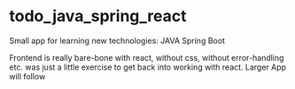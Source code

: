 # todo_java_spring_react

Small app for learning new technologies: 
  JAVA
  Spring Boot

Frontend is really bare-bone with react, without css, without error-handling etc.
was just a little exercise to get back into working with react. Larger App will follow
